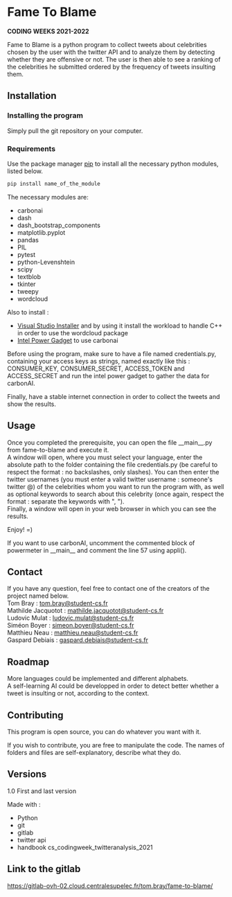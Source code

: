 # Fame To Blame

**CODING WEEKS 2021-2022**

Fame to Blame is a python program to collect tweets about celebrities chosen by the user with the twitter API and to analyze them by detecting whether they are offensive or not. The user is then able to see a ranking of the celebrities he submitted ordered by the frequency of tweets insulting them.


## Installation 

### Installing the program

Simply pull the git repository on your computer.

### Requirements 

Use the package manager [pip](https://pip.pypa.io/en/stable/) to install all the necessary python modules, listed below.

```bash
pip install name_of_the_module
```

The necessary modules are: 
* carbonai  
* dash  
* dash_bootstrap_components  
* matplotlib.pyplot  
* pandas  
* PIL  
* pytest  
* python-Levenshtein  
* scipy  
* textblob  
* tkinter  
* tweepy  
* wordcloud  

Also to install :  
* [Visual Studio Installer](https://docs.microsoft.com/en-us/visualstudio/install/install-visual-studio?view=vs-2022) and by using it install the workload to handle C++ in order to use the wordcloud package  
* [Intel Power Gadget](https://www.intel.com/content/www/us/en/developer/articles/tool/power-gadget.html?wapkw=intel%20power%20gadget) to use carbonai

Before using the program, make sure to have a file named credentials.py, containing your access keys as strings, named exactly like this : CONSUMER_KEY, CONSUMER_SECRET, ACCESS_TOKEN and ACCESS_SECRET and run the intel power gadget to gather the data for carbonAI.

Finally, have a stable internet connection in order to collect the tweets and show the results.

## Usage

Once you completed the prerequisite, you can open the file \_\_main__.py from fame-to-blame and execute it.  
A window will open, where you must select your language, enter the absolute path to the folder containing the file credentials.py (be careful to respect the format : no backslashes, only slashes). You can then enter the twitter usernames (you must enter a valid twitter username : someone's twitter @) of the celebrities whom you want to run the program with, as well as optional keywords to search about this celebrity (once again, respect the format : separate the keywords with ", ").  
Finally, a window will open in your web browser in which you can see the results.

Enjoy! =)

If you want to use carbonAI, uncomment the commented block of powermeter in \_\_main__ and comment the line 57 using appli().

## Contact

If you have any question, feel free to contact one of the creators of the project named below.  
Tom Bray : tom.bray@student-cs.fr  
Mathilde Jacquotot : mathilde.jacquotot@student-cs.fr  
Ludovic Mulat : ludovic.mulat@student-cs.fr  
Siméon Boyer : simeon.boyer@student-cs.fr  
Matthieu Neau : matthieu.neau@student-cs.fr  
Gaspard Debiais : gaspard.debiais@student-cs.fr   

## Roadmap

More languages could be implemented and different alphabets.  
A self-learning AI could be developped in order to detect better whether a tweet is insulting or not, according to the context.

## Contributing
This program is open source, you can do whatever you want with it.

If you wish to contribute, you are free to manipulate the code. The names of folders and files are self-explanatory, describe what they do.

## Versions
1.0 First and last version

Made with :  
* Python  
* git  
* gitlab  
* twitter api  
* handbook cs_codingweek_twitteranalysis_2021

## Link to the gitlab

https://gitlab-ovh-02.cloud.centralesupelec.fr/tom.bray/fame-to-blame/